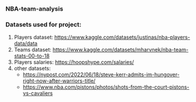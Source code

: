 ### NBA-team-analysis 

### Datasets used for project:

1. Players dataset: https://www.kaggle.com/datasets/justinas/nba-players-data/data
2. Teams dataset: https://www.kaggle.com/datasets/mharvnek/nba-team-stats-00-to-18
3. Players salaries: https://hoopshype.com/salaries/
4. other datasets:
   - https://nypost.com/2022/06/18/steve-kerr-admits-im-hungover-right-now-after-warriors-title/
   - https://www.nba.com/pistons/photos/shots-from-the-court-pistons-vs-cavaliers
